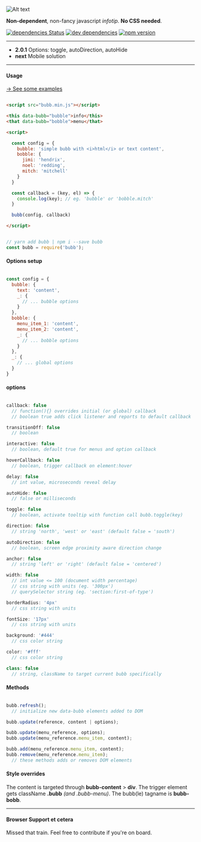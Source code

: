 ![Alt text](/docs/assets/images/bubb.gif?raw=true "Bubb")

**Non-dependent**, non-fancy javascript _infotip_. **No CSS needed**.

[![dependencies Status](https://david-dm.org/frdnrdb/bubb/status.svg)](https://david-dm.org/frdnrdb/bubb)
[![dev dependencies](https://david-dm.org/frdnrdb/bubb/dev-status.svg)](https://badge.fury.io/js/bubb)
[![npm version](https://img.shields.io/badge/trump-sad-red.svg)](http://bubb.surge.sh)

---

* **2.0.1** Options: toggle, autoDirection, autoHide
* **next** Mobile solution

---

#### Usage
[→ See some examples](http://bubb.surge.sh)

```html

<script src="bubb.min.js"></script>

<this data-bubb="bubble">info</this>
<that data-bubb="bobble">menu</that>

<script>

  const config = {
    bubble: 'simple bubb with <i>html</i> or text content',
    bobble: {
      jimi: 'hendrix',
      noel: 'redding',
      mitch: 'mitchell'
    }
  }

  const callback = (key, el) => {
    console.log(key); // eg. 'bubble' or 'bobble.mitch'
  }

  bubb(config, callback)

</script>
```
```js

// yarn add bubb | npm i --save bubb
const bubb = require('bubb');
```

#### Options setup

```js

const config = {
  bubble: {
    text: 'content',
    _: {
      // ... bubble options
    }
  },
  bobble: {
    menu_item_1: 'content',
    menu_item_2: 'content',
    _: {
      // ... bobble options
    }
  },
  _: {
    // ... global options
  }
}

```

#### options

```js

callback: false
  // function(){} overrides initial (or global) callback
  // boolean true adds click listener and reports to default callback

transitionOff: false
  // boolean

interactive: false
  // boolean, default true for menus and option callback

hoverCallback: false
  // boolean, trigger callback on element:hover

delay: false
  // int value, microseconds reveal delay

autoHide: false
  // false or milliseconds

toggle: false
  // boolean, activate tooltip with function call bubb.toggle(key)

direction: false
  // string 'north', 'west' or 'east' (default false = 'south')

autoDirection: false
  // boolean, screen edge proximity aware direction change

anchor: false
  // string 'left' or 'right' (default false = 'centered')

width: false
  // int value <= 100 (document width percentage)
  // css string with units (eg. '300px')
  // querySelector string (eg. 'section:first-of-type')

borderRadius: '4px'
  // css string with units

fontSize: '17px'
  // css string with units

background: '#444'
  // css color string

color: '#fff'
  // css color string

class: false
  // string, className to target current bubb specifically


```

#### Methods

```js

bubb.refresh();
  // initialize new data-bubb elements added to DOM

bubb.update(reference, content | options);

bubb.update(menu_reference, options);
bubb.update(menu_reference.menu_item, content);

bubb.add(menu_reference.menu_item, content);
bubb.remove(menu_reference.menu_item);
  // these methods adds or removes DOM elements

```


#### Style overrides
The content is targeted through **bubb-content** > **div**.
The trigger element gets className **.bubb** *(and .bubb-menu)*.
The bubb(le) tagname is **bubb-bobb**.

---

#### Browser Support et cetera

Missed that train. Feel free to contribute if you're on board.
